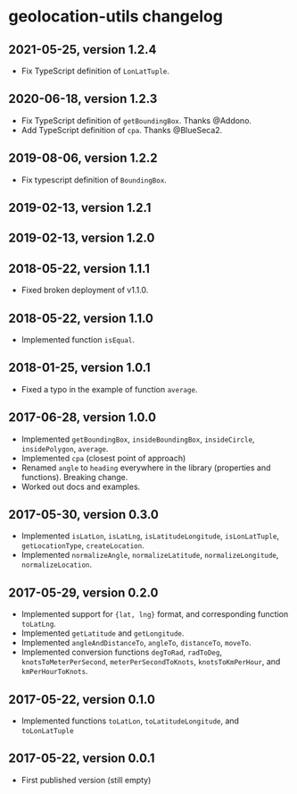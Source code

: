 # geolocation-utils changelog

## 2021-05-25, version 1.2.4

- Fix TypeScript definition of `LonLatTuple`.


## 2020-06-18, version 1.2.3

- Fix TypeScript definition of `getBoundingBox`. Thanks @Addono.
- Add TypeScript definition of `cpa`. Thanks @BlueSeca2.


## 2019-08-06, version 1.2.2

- Fix typescript definition of `BoundingBox`.


## 2019-02-13, version 1.2.1


## 2019-02-13, version 1.2.0


## 2018-05-22, version 1.1.1

- Fixed broken deployment of v1.1.0.


## 2018-05-22, version 1.1.0

- Implemented function `isEqual`.


## 2018-01-25, version 1.0.1

- Fixed a typo in the example of function `average`.


## 2017-06-28, version 1.0.0

- Implemented `getBoundingBox`, `insideBoundingBox`, `insideCircle`, `insidePolygon`, `average`.
- Implemented `cpa` (closest point of approach)
- Renamed `angle` to `heading` everywhere in the library (properties and functions). Breaking change.
- Worked out docs and examples.


## 2017-05-30, version 0.3.0

- Implemented `isLatLon`, `isLatLng`, `isLatitudeLongitude`, `isLonLatTuple`, `getLocationType`, `createLocation`.
- Implemented `normalizeAngle`, `normalizeLatitude`, `normalizeLongitude`, `normalizeLocation`.


## 2017-05-29, version 0.2.0

- Implemented support for `{lat, lng}` format, and corresponding function `toLatLng`.
- Implemented `getLatitude` and `getLongitude`.
- Implemented `angleAndDistanceTo`, `angleTo`, `distanceTo`, `moveTo`.
- Implemented conversion functions `degToRad`, `radToDeg`, `knotsToMeterPerSecond`, `meterPerSecondToKnots`, `knotsToKmPerHour`, and `kmPerHourToKnots`.


## 2017-05-22, version 0.1.0

- Implemented functions `toLatLon`, `toLatitudeLongitude`, and `toLonLatTuple`


## 2017-05-22, version 0.0.1

- First published version (still empty)
